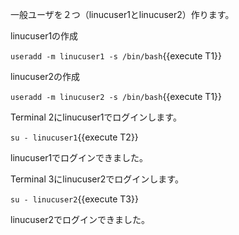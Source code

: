 一般ユーザを２つ（linucuser1とlinucuser2）作ります。

linucuser1の作成

`useradd -m linucuser1 -s /bin/bash`{{execute T1}}

linucuser2の作成

`useradd -m linucuser2 -s /bin/bash`{{execute T1}}

Terminal 2にlinucuser1でログインします。

`su - linucuser1`{{execute T2}}

linucuser1でログインできました。

Terminal 3にlinucuser2でログインします。

`su - linucuser2`{{execute T3}}

linucuser2でログインできました。

